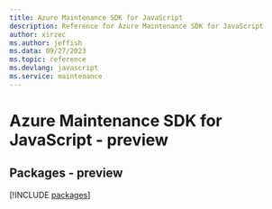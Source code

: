 ```yaml
---
title: Azure Maintenance SDK for JavaScript
description: Reference for Azure Maintenance SDK for JavaScript
author: xirzec
ms.author: jeffish
ms.data: 09/27/2023
ms.topic: reference
ms.devlang: javascript
ms.service: maintenance
---
```

# Azure Maintenance SDK for JavaScript - preview
## Packages - preview
[!INCLUDE [packages](maintenance-index.md)]